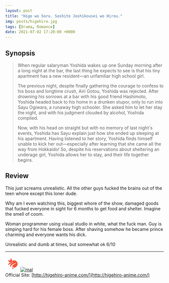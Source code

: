```yaml
---
layout: post
title: "Hige wo Soru. Soshite Joshikousei wo Hirou."
img: posts/higehiro.jpg 
tags: [Drama, Romance]
date: 2021-07-02 17:20:00 +0000
---
```


## Synopsis
>When regular salaryman Yoshida wakes up one Sunday morning after a long night at the bar, the last thing he expects to see is that his tiny apartment has a new resident—an unfamiliar high school girl.
>
>The previous night, despite finally gathering the courage to confess to his boss and longtime crush, Airi Gotou, Yoshida was rejected. After drowning his sorrows at a bar with his good friend Hashimoto, Yoshida headed back to his home in a drunken stupor, only to run into Sayu Ogiwara, a runaway high schooler. She asked him to let her stay the night, and with his judgment clouded by alcohol, Yoshida complied.
>
>Now, with his head on straight but with no memory of last night's events, Yoshida has Sayu explain just how she ended up sleeping at his apartment. Having listened to her story, Yoshida finds himself unable to kick her out—especially after learning that she came all the way from Hokkaido! So, despite his reservations about sheltering an underage girl, Yoshida allows her to stay, and their life together begins.

## Review
This just screams unrealistic. All the other guys fucked the brains out of the teen whore except this loner dude.

Why am I even watching this, biggest whore of the show, damaged goods that fucked everyone in sight for 6 months to get food and shelter. Imagine the smell of coom.

Woman programmer using visual studio in white, what the fuck man. Guy is simping hard for his female boss. After shaving somehow he became prince charming and everyone wants his dick.
   
Unrealistic and dumb at times, but somewhat ok 6/10

---

[![kitsu](..\assets\img\kitsu.png)](https://kitsu.io/anime/hige-wo-soru-soshite-joshikousei-wo-hirou)[![mal](..\assets\img\mal.ico)](https://myanimelist.net/anime/40938/Hige_wo_Soru_Soshite_Joshikousei_wo_Hirou)  
Official Site: [http://higehiro-anime.com/](http://higehiro-anime.com/)  